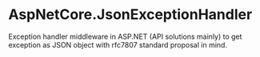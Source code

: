 # AspNetCore.JsonExceptionHandler
Exception handler middleware in ASP.NET (API solutions mainly) to get exception as JSON object with rfc7807 standard proposal in mind.
